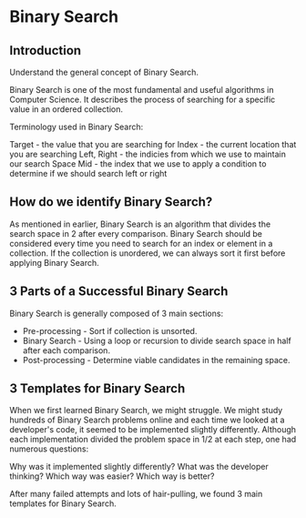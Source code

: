 # Binary Search

## Introduction

Understand the general concept of Binary Search.

Binary Search is one of the most fundamental and useful algorithms in Computer Science.
It describes the process of searching for a specific value in an ordered collection.

Terminology used in Binary Search:

Target - the value that you are searching for
Index - the current location that you are searching
Left, Right - the indicies from which we use to maintain our search Space
Mid - the index that we use to apply a condition to determine if we should search left or right

## How do we identify Binary Search?

As mentioned in earlier, Binary Search is an algorithm that divides the search space in 2 after every comparison. Binary Search should be considered every time you need to search for an index or element in a collection. If the collection is unordered, we can always sort it first before applying Binary Search.

## 3 Parts of a Successful Binary Search

Binary Search is generally composed of 3 main sections:

- Pre-processing - Sort if collection is unsorted.
- Binary Search - Using a loop or recursion to divide search space in half after each comparison.
- Post-processing - Determine viable candidates in the remaining space.

## 3 Templates for Binary Search

When we first learned Binary Search, we might struggle. We might study hundreds of Binary Search problems online and each time we looked at a developer's code, it seemed to be implemented slightly differently. Although each implementation divided the problem space in 1/2 at each step, one had numerous questions:

Why was it implemented slightly differently?
What was the developer thinking?
Which way was easier?
Which way is better?

After many failed attempts and lots of hair-pulling, we found 3 main templates for Binary Search.
